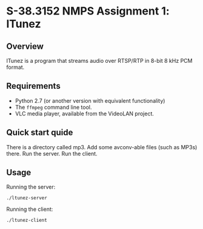 S-38.3152 NMPS Assignment 1: lTunez
===================================

Overview
--------

ITunez is a program that streams audio over RTSP/RTP in 8-bit 8 kHz PCM format.

Requirements
------------

* Python 2.7 (or another version with equivalent functionality)
* The `ffmpeg` command line tool.
* VLC media player, available from the VideoLAN project.

Quick start quide
-----------------

There is a directory called mp3. Add some avconv-able files (such as MP3s) there.
Run the server. Run the client.

Usage
-----

Running the server:

    ./ltunez-server

Running the client:

    ./ltunez-client
